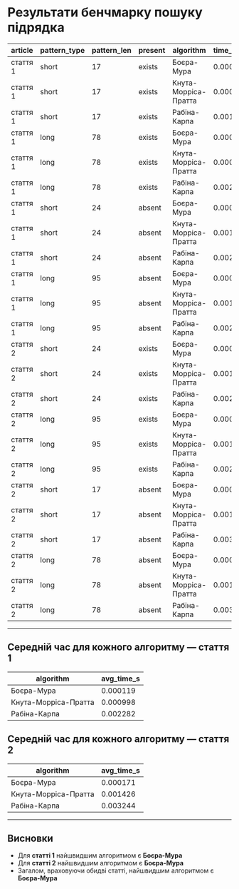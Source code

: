 # Результати бенчмарку пошуку підрядка

| article  | pattern_type | pattern_len | present | algorithm               | time_s_median |
|----------|--------------|-------------|---------|-------------------------|---------------|
| стаття 1 | short        | 17          | exists  | Боєра-Мура              | 0.000167      |
| стаття 1 | short        | 17          | exists  | Кнута-Морріса-Пратта    | 0.000870      |
| стаття 1 | short        | 17          | exists  | Рабіна-Карпа            | 0.001993      |
| стаття 1 | long         | 78          | exists  | Боєра-Мура              | 0.000066      |
| стаття 1 | long         | 78          | exists  | Кнута-Морріса-Пратта    | 0.000984      |
| стаття 1 | long         | 78          | exists  | Рабіна-Карпа            | 0.002246      |
| стаття 1 | short        | 24          | absent  | Боєра-Мура              | 0.000154      |
| стаття 1 | short        | 24          | absent  | Кнута-Морріса-Пратта    | 0.001065      |
| стаття 1 | short        | 24          | absent  | Рабіна-Карпа            | 0.002449      |
| стаття 1 | long         | 95          | absent  | Боєра-Мура              | 0.000090      |
| стаття 1 | long         | 95          | absent  | Кнута-Морріса-Пратта    | 0.001075      |
| стаття 1 | long         | 95          | absent  | Рабіна-Карпа            | 0.002438      |
| стаття 2 | short        | 24          | exists  | Боєра-Мура              | 0.000187      |
| стаття 2 | short        | 24          | exists  | Кнута-Морріса-Пратта    | 0.001280      |
| стаття 2 | short        | 24          | exists  | Рабіна-Карпа            | 0.002916      |
| стаття 2 | long         | 95          | exists  | Боєра-Мура              | 0.000117      |
| стаття 2 | long         | 95          | exists  | Кнута-Морріса-Пратта    | 0.001233      |
| стаття 2 | long         | 95          | exists  | Рабіна-Карпа            | 0.002800      |
| стаття 2 | short        | 17          | absent  | Боєра-Мура              | 0.000285      |
| стаття 2 | short        | 17          | absent  | Кнута-Морріса-Пратта    | 0.001594      |
| стаття 2 | short        | 17          | absent  | Рабіна-Карпа            | 0.003632      |
| стаття 2 | long         | 78          | absent  | Боєра-Мура              | 0.000096      |
| стаття 2 | long         | 78          | absent  | Кнута-Морріса-Пратта    | 0.001599      |
| стаття 2 | long         | 78          | absent  | Рабіна-Карпа            | 0.003628      |

---

## Середній час для кожного алгоритму — стаття 1

| algorithm             | avg_time_s |
|-----------------------|------------|
| Боєра-Мура            | 0.000119   |
| Кнута-Морріса-Пратта  | 0.000998   |
| Рабіна-Карпа          | 0.002282   |

## Середній час для кожного алгоритму — стаття 2

| algorithm             | avg_time_s |
|-----------------------|------------|
| Боєра-Мура            | 0.000171   |
| Кнута-Морріса-Пратта  | 0.001426   |
| Рабіна-Карпа          | 0.003244   |

---

## Висновки

- Для **статті 1** найшвидшим алгоритмом є **Боєра-Мура**
- Для **статті 2** найшвидшим алгоритмом є **Боєра-Мура**  
- Загалом, враховуючи обидві статті, найшвидшим алгоритмом є **Боєра-Мура**